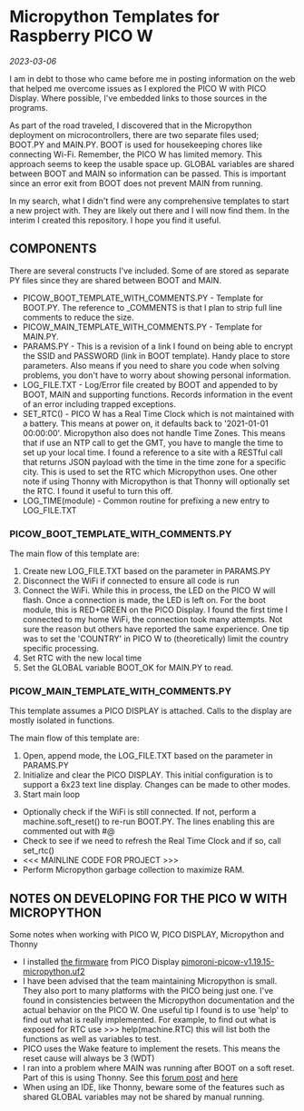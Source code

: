 # Micropython Templates for Raspberry PICO W
_2023-03-06_

I am in debt to those who came before me in posting information on the web that helped me overcome issues as I explored the PICO W with PICO Display. Where possible, I've embedded links to those sources in the programs.

As part of the road traveled, I discovered that in the Micropython deployment on microcontrollers, there are two separate files used; BOOT.PY and MAIN.PY. BOOT is used for housekeeping chores like connecting Wi-Fi. Remember, the PICO W has limited memory. This approach seems to keep the usable space up. GLOBAL variables are shared between BOOT and MAIN so information can be passed. This is important since an error exit from BOOT does not prevent MAIN from running.

In my search, what I didn't find were any comprehensive templates to start a new project with. They are likely out there and I will now find them. In the interim I created this repository. I hope you find it useful.

## COMPONENTS

There are several constructs I've included. Some of are stored as separate PY files since they are shared between BOOT and MAIN.
* PICOW_BOOT_TEMPLATE_WITH_COMMENTS.PY - Template for BOOT.PY. The reference to _COMMENTS is that I plan to strip full line comments to reduce the size. 
* PICOW_MAIN_TEMPLATE_WITH_COMMENTS.PY - Template for MAIN.PY.
* PARAMS.PY - This is a revision of a link I found on being able to encrypt the SSID and PASSWORD (link in BOOT template). Handy place to store parameters. Also means if you need to share you code when solving problems, you don't have to worry about showing personal information.
* LOG_FILE.TXT - Log/Error file created by BOOT and appended to by BOOT, MAIN and supporting functions. Records information in the event of an error including trapped exceptions.
* SET_RTC() - PICO W has a Real Time Clock which is not maintained with a battery. This means at power on, it defaults back to '2021-01-01 00:00:00'. Micropython also does not handle Time Zones. This means that if use an NTP call to get the GMT, you have to mangle the time to set up your local time. I found a reference to a site with a RESTful call that returns  JSON payload with the time in the time zone for a specific city. This is used to set the RTC which Micropython uses. One other note if using Thonny with Micropython is that Thonny will optionally set the RTC. I found it useful to turn this off.
* LOG_TIME(module) - Common routine for prefixing a new entry to LOG_FILE.TXT

### PICOW_BOOT_TEMPLATE_WITH_COMMENTS.PY 

The main flow of this template are:
1. Create new LOG_FILE.TXT based on the parameter in PARAMS.PY
2. Disconnect the WiFi if connected to ensure all code is run
3. Connect the WiFi. While this in process, the LED on the PICO W will flash. Once a connection is made, the LED is left on. For the boot
module, this is RED+GREEN on the PICO Display. I found the first time I connected to my home WiFi, the connection took many attempts. Not sure the reason but others have reported the same experience. One tip was to set the 'COUNTRY' in PICO W to (theoretically) limit the country specific processing.
4. Set RTC with the new local time
5. Set the GLOBAL variable BOOT_OK for MAIN.PY to read.

### PICOW_MAIN_TEMPLATE_WITH_COMMENTS.PY

This template assumes a PICO DISPLAY is attached. Calls to the display are mostly isolated in functions.

The main flow of this template are:
1. Open, append mode, the LOG_FILE.TXT based on the parameter in PARAMS.PY
2. Initialize and clear the PICO DISPLAY. This initial configuration is to support a 6x23 text line display. Changes can be made to other modes.
3. Start main loop
* Optionally check if the WiFi is still connected. If not, perform a machine.soft_reset() to re-run BOOT.PY. The lines enabling this are commented out with #@
* Check to see if we need to refresh the Real Time Clock and if so, call set_rtc()
* <<< MAINLINE CODE FOR PROJECT >>>
* Perform Micropython garbage collection to maximize RAM.

## NOTES ON DEVELOPING FOR THE PICO W WITH MICROPYTHON

Some notes when working with PICO W, PICO DISPLAY, Micropython and Thonny

* I installed [the firmware](https://github.com/pimoroni/pimoroni-pico/releases) from PICO Display [pimoroni-picow-v1.19.15-micropython.uf2](https://github.com/pimoroni/pimoroni-pico/releases/download/v1.19.15/pimoroni-picow-v1.19.15-micropython.uf2)
* I have been advised that the team maintaining Micropython is small. They also port to many platforms with the PICO being just one. I've found in consistencies between the Micropython documentation and the actual behavior on the PICO W. One useful tip I found is to use 'help' to find out what is really implemented. For example, to find out what is exposed for RTC use >>> help(machine.RTC) this will list both the functions as well as variables to test. 
* PICO uses the Wake feature to implement the resets. This means the reset cause will always be 3 (WDT)
* I ran into a problem where MAIN was running after BOOT on a soft reset. Part of this is using Thonny. See this [forum post](https://github.com/orgs/micropython/discussions/10884) and [here](https://groups.google.com/g/thonny/c/g7IaeUeqKHE)
* When using an IDE, like Thonny, beware some of the features such as shared GLOBAL variables may not be shared by manual running.
